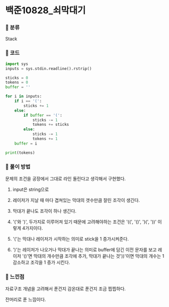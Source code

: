 # 백준10828\_쇠막대기

### &#127822; 분류

Stack

### &#127822; 코드

```python
import sys
inputs = sys.stdin.readline().rstrip()

sticks = 0
tokens = 0
buffer = ''

for i in inputs:
    if i == '(':
        sticks += 1
    else:
        if buffer == '(':
            sticks -= 1
            tokens += sticks
        else:
            sticks -= 1
            tokens += 1
    buffer = i

print(tokens)
```

### &#127822; 풀이 방법
문제의 조건을 공장에서 그대로 라인 돌린다고 생각해서 구현했다.

1. input은 string으로

2. 레이저가 지날 때 마다 겹쳐있는 막대의 갯수만큼 잘린 조각이 생긴다.

3. 막대가 끝나도 조각이 하나 생긴다.

4. '('와 ')', 두가지로 이루어져 있기 때문에 고려해야하는 조건은 '((', '()', ')(', 
'))' 이렇게 4가지이다.

5. '('는 막대나 레이저가 시작하는 의미로 stick을 1 증가시켜준다.

6. ')'는 레이저가 나오거나 막대가 끝나는 의미로 buffer에 담긴 이전 문자를 보고 레이저 '()'면 막대의 개수만큼 조각에 추가, 막대가 끝나는 것'))'이면 막대의 개수는 1 감소하고 조각을 1 증가 시킨다.

### &#127822; 느낀점

자료구조 개념을 고려해서 푼건지 감온대로 푼건지 조금 찝찝하다.

잔머리로 푼 느낌이다.